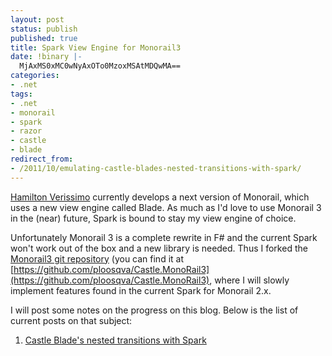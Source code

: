 ```yaml
---
layout: post
status: publish
published: true
title: Spark View Engine for Monorail3
date: !binary |-
  MjAxMS0xMC0wNyAxOTo0MzoxMSAtMDQwMA==
categories:
- .net
tags:
- .net
- monorail
- spark
- razor
- castle
- blade
redirect_from:
- /2011/10/emulating-castle-blades-nested-transitions-with-spark/
---
```


[Hamilton Verissimo](http://hammett.castleproject.org) currently develops a next version of Monorail, which uses a new
view engine called Blade. As much as I'd love to use Monorail 3 in the (near) future, Spark is bound to stay my view
engine of choice.

<!--more-->

Unfortunately Monorail 3 is a complete rewrite in F# and the current Spark won't work out of the box and a new library
is needed. Thus I forked the [Monorail3 git repository](https://github.com/castleproject/Castle.MonoRail) (you can find
it at [https://github.com/ploosqva/Castle.MonoRail3](https://github.com/ploosqva/Castle.MonoRail3), where I will slowly
implement features found in the current Spark for Monorail 2.x.

I will post some notes on the progress on this blog. Below is the list of current posts on that subject:

1. [Castle Blade's nested transitions with Spark](/2011/10/emulating-castle-blades-nested-transitions-with-spark/)
